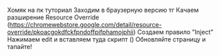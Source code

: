 Хомяк на пк туториал
Заходим в браузерную версию тг
Качаем разширение Resource Override (https://chromewebstore.google.com/detail/resource-override/pkoacgokdfckfpndoffpifphamojphii)
Создаем правило "Inject"
Нажимаем edit и вставляем туда скрипт ()
Обновляйте страницу и тапайте!

